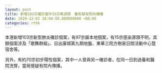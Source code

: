 ```yaml
---
layout: post
title: 新增103宗確診當中15宗無源頭　養和疑有院內傳播
date: 2020-12-02 18:04:58.000000000 +08:00
categories: rthk
---
```


本港新增103宗新型肺炎確診個案，有97宗屬本地個案，有15宗感染源頭不明，其餘個案涉及「歌舞群組」、日出康城第九期地盤、東華三院方樹泉日間活動中心暨宿舍等。

另外，有約70宗初步陽性個案，其中一人曾與另一確診者，在同一日到過養和醫院洗腎，當局懷疑有院內傳播。
